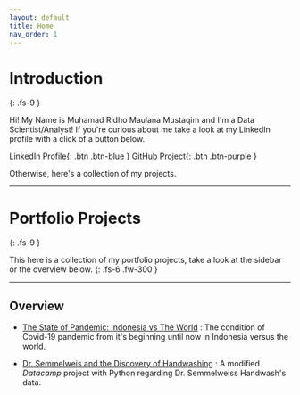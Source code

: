 ```yaml
---
layout: default
title: Home
nav_order: 1
---
```


<html>
	<head>
		<link rel="shortcut icon" type="image/png" href="favicon.ico">
	</head>
</html>

# Introduction
{: .fs-9 }

Hi! My Name is Muhamad Ridho Maulana Mustaqim and I'm a Data Scientist/Analyst!
If you're curious about me take a look at my LinkedIn profile with a click of a button below.

[LinkedIn Profile](https://www.linkedin.com/in/muhamadridhomm/){: .btn .btn-blue }
[GitHub Project](https://github.com/muhamadridhomm/portfolio-projects){: .btn .btn-purple }

Otherwise, here's a collection of my projects.

---

# Portfolio Projects
{: .fs-9 }

This here is a collection of my portfolio projects, take a look at the sidebar or the overview below.
{: .fs-6 .fw-300 }

---

## Overview

* [The State of Pandemic: Indonesia vs The World](https://github.com/muhamadridhomm/portfolio-projects/docs/pandemic_indonesia_vs_world) :
The condition of Covid-19 pandemic from it's beginning until now in Indonesia versus the world.

* [Dr. Semmelweis and the Discovery of Handwashing](https://muhamadridhomm.github.io/portfolio-projects/docs/handwash/) :
A  modified *Datacamp* project with Python regarding Dr. Semmelweiss Handwash's data.
